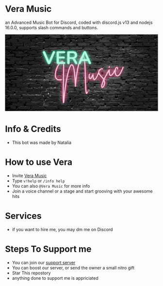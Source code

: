 # Vera Music
an Advanced Music Bot for Discord, coded with discord.js v13 and nodejs 16.0.0, supports slash commands and buttons.

![](Gallery/banner.jpg)

# Info & Credits
- This bot was made by Natalia

# How to use Vera
- Invite [Vera Music](https://discord.com/oauth2/authorize?client_id=860165433998311455&permissions=2184310080&scope=bot%20applications.commands) 
- Type `v!help` or `/info help`
- You can also `@Vera Music` for more info
- Join a voice channel or a stage and start grooving with your awesome hits
# Services
- if you want to hire me, you may dm me on Discord 

# Steps To Support me
- You can join our [support server](https://discord.gg/B38RQWxGJQ)
- You can boost our server, or send the owner a small nitro gift
- Star This repostory
- anything done to support me is appriciated
